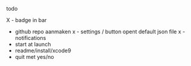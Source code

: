 todo

X - badge in bar
- github repo aanmaken
x - settings / button opent default json file
x - notifications
- start at launch
- readme/install/xcode9
- quit met yes/no
